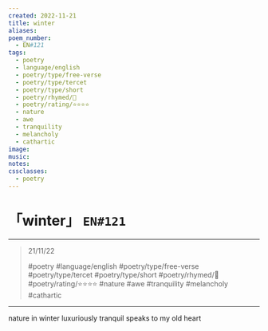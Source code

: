 ```yaml
---
created: 2022-11-21
title: winter
aliases:
poem_number:
  - EN#121
tags:
  - poetry
  - language/english
  - poetry/type/free-verse
  - poetry/type/tercet
  - poetry/type/short
  - poetry/rhymed/🔴
  - poetry/rating/⭐⭐⭐⭐
  - nature
  - awe
  - tranquility
  - melancholy
  - cathartic
image:
music:
notes:
cssclasses:
  - poetry
---
```

# 「winter」 `EN#121`

---

> 21/11/22
> 
> #poetry 
> #language/english 
> #poetry/type/free-verse #poetry/type/tercet #poetry/type/short 
> #poetry/rhymed/🔴 
> #poetry/rating/⭐⭐⭐⭐ 
> #nature #awe #tranquility #melancholy #cathartic 

---

nature in winter
luxuriously tranquil
speaks to my old heart